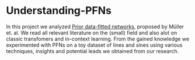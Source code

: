 # Understanding-PFNs

In this project we analyzed [Prior data-fitted networks](https://arxiv.org/abs/2112.10510), proposed by Müller et. al. 
We read all relevant literature on the (small) field and also alot on classic transfomers and in-context learning. From the gained knowledge we experimented with PFNs on a toy dataset of lines and sines using various techniques, insights and potential leads we obtained from our research.
